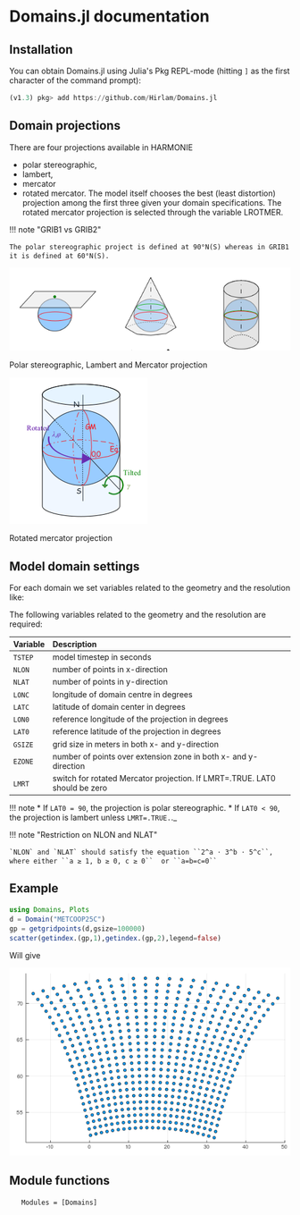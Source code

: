 # Domains.jl documentation

## Installation 

You can obtain Domains.jl using Julia's Pkg REPL-mode (hitting `]` as the first character of the command prompt):

```julia
(v1.3) pkg> add https://github.com/Hirlam/Domains.jl
```

## Domain projections 

There are four projections available in HARMONIE
 * polar stereographic, 
 * lambert, 
 * mercator 
 * rotated mercator. 
 The model itself chooses the best (least distortion) projection among the first three given your domain specifications. The rotated mercator projection is selected through the variable LROTMER.


!!! note "GRIB1 vs GRIB2" 

    The polar stereographic project is defined at 90°N(S) whereas in GRIB1 it is defined at 60°N(S). 

![](assets/projections1.png)

Polar stereographic, Lambert and Mercator projection


![](assets/rotmer.png)

Rotated mercator projection


## Model domain settings

For each domain we set variables related to the geometry and the resolution like:

The following variables related to the geometry and the resolution are required:

| Variable | Description | 
| :------- | :---------- |
| `TSTEP`  | model timestep in seconds |
| `NLON`   | number of points in x-direction |
| `NLAT`   | number of points in y-direction |
| `LONC`   | longitude of domain centre in degrees |
| `LATC`   | latitude of domain center in degrees |
| `LON0`   | reference longitude of the projection in degrees |
| `LAT0`   | reference latitude of the projection in degrees| 
| `GSIZE`  | grid size in meters in both x- and y-direction |
| `EZONE`  | number of points over extension zone in both x- and y-direction |
| `LMRT`   | switch for rotated Mercator projection. If LMRT=.TRUE. LAT0 should be zero | 

!!! note 
      * If `LAT0 = 90`, the projection is polar stereographic. 
      * If `LAT0 < 90`, the projection is lambert unless `LMRT=.TRUE.`._

!!! note "Restriction on NLON and NLAT"

    `NLON` and `NLAT` should satisfy the equation ``2^a ⋅ 3^b ⋅ 5^c``, where either ``a ≥ 1, b ≥ 0, c ≥ 0``  or ``a=b=c=0`` 

## Example

```julia 
using Domains, Plots
d = Domain("METCOOP25C")
gp = getgridpoints(d,gsize=100000)
scatter(getindex.(gp,1),getindex.(gp,2),legend=false)
```

Will give 

![](assets/scatter_metcoop25c_100km.png)


## Module functions    


```@autodocs
   Modules = [Domains]
```

